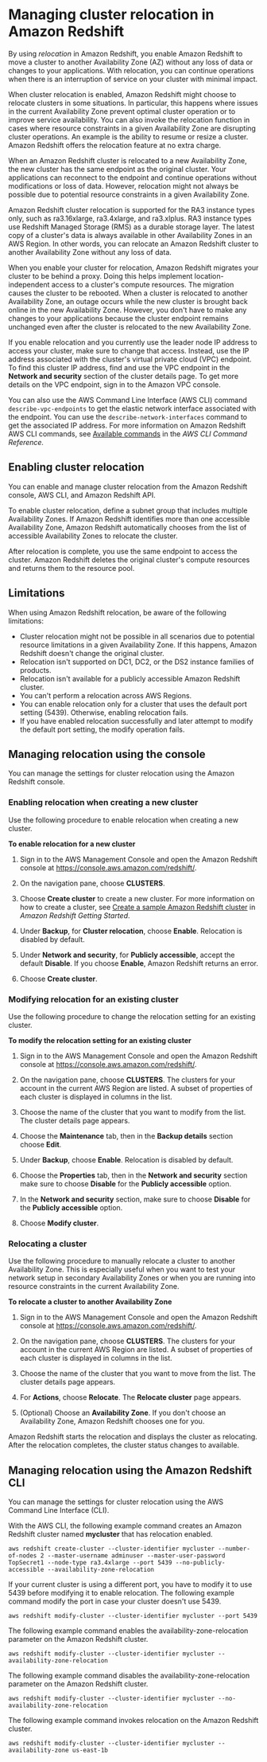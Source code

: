 # Managing cluster relocation in Amazon Redshift<a name="managing-cluster-recovery"></a>

By using *relocation* in Amazon Redshift, you enable Amazon Redshift to move a cluster to another Availability Zone \(AZ\) without any loss of data or changes to your applications\. With relocation, you can continue operations when there is an interruption of service on your cluster with minimal impact\.  

When cluster relocation is enabled, Amazon Redshift might choose to relocate clusters in some situations\. In particular, this happens where issues in the current Availability Zone prevent optimal cluster operation or to improve service availability\. You can also invoke the relocation function in cases where resource constraints in a given Availability Zone are disrupting cluster operations\. An example is the ability to resume or resize a cluster\. Amazon Redshift offers the relocation feature at no extra charge\.

When an Amazon Redshift cluster is relocated to a new Availability Zone, the new cluster has the same endpoint as the original cluster\. Your applications can reconnect to the endpoint and continue operations without modifications or loss of data\. However, relocation might not always be possible due to potential resource constraints in a given Availability Zone\.

Amazon Redshift cluster relocation is supported for the RA3 instance types only, such as ra3\.16xlarge, ra3\.4xlarge, and ra3\.xlplus\. RA3 instance types use Redshift Managed Storage \(RMS\) as a durable storage layer\. The latest copy of a cluster's data is always available in other Availability Zones in an AWS Region\. In other words, you can relocate an Amazon Redshift cluster to another Availability Zone without any loss of data\. 

When you enable your cluster for relocation, Amazon Redshift migrates your cluster to be behind a proxy\. Doing this helps implement location\-independent access to a cluster's compute resources\. The migration causes the cluster to be rebooted\. When a cluster is relocated to another Availability Zone, an outage occurs while the new cluster is brought back online in the new Availability Zone\. However, you don't have to make any changes to your applications because the cluster endpoint remains unchanged even after the cluster is relocated to the new Availability Zone\. 

If you enable relocation and you currently use the leader node IP address to access your cluster, make sure to change that access\. Instead, use the IP address associated with the cluster's virtual private cloud \(VPC\) endpoint\. To find this cluster IP address, find and use the VPC endpoint in the **Network and security** section of the cluster details page\. To get more details on the VPC endpoint, sign in to the Amazon VPC console\. 

You can also use the AWS Command Line Interface \(AWS CLI\) command `describe-vpc-endpoints` to get the elastic network interface associated with the endpoint\. You can use the `describe-network-interfaces` command to get the associated IP address\. For more information on Amazon Redshift AWS CLI commands, see [ Available commands](https://docs.aws.amazon.com/cli/latest/reference/redshift/index.html) in the *AWS CLI Command Reference\.*  

## Enabling cluster relocation<a name="using-recovery"></a>

You can enable and manage cluster relocation from the Amazon Redshift console, AWS CLI, and Amazon Redshift API\.  

To enable cluster relocation, define a subnet group that includes multiple Availability Zones\. If Amazon Redshift identifies more than one accessible Availability Zone, Amazon Redshift automatically chooses from the list of accessible Availability Zones to relocate the cluster\.

After relocation is complete, you use the same endpoint to access the cluster\. Amazon Redshift deletes the original cluster's compute resources and returns them to the resource pool\.

## Limitations<a name="limitations-recovery"></a>

When using Amazon Redshift relocation, be aware of the following limitations:
+ Cluster relocation might not be possible in all scenarios due to potential resource limitations in a given Availability Zone\. If this happens, Amazon Redshift doesn't change the original cluster\.
+ Relocation isn't supported on DC1, DC2, or the DS2 instance families of products\.
+ Relocation isn't available for a publicly accessible Amazon Redshift cluster\.
+ You can't perform a relocation across AWS Regions\.
+ You can enable relocation only for a cluster that uses the default port setting \(5439\)\. Otherwise, enabling relocation fails\. 
+ If you have enabled relocation successfully and later attempt to modify the default port setting, the modify operation fails\.

## Managing relocation using the console<a name="cluster-recovery-console"></a>

You can manage the settings for cluster relocation using the Amazon Redshift console\.

### Enabling relocation when creating a new cluster<a name="enable-relocate-new-cluster."></a>

Use the following procedure to enable relocation when creating a new cluster\. 

**To enable relocation for a new cluster**

1. Sign in to the AWS Management Console and open the Amazon Redshift console at [https://console\.aws\.amazon\.com/redshift/](https://console.aws.amazon.com/redshift/)\.

1. On the navigation pane, choose **CLUSTERS**\. 

1. Choose **Create cluster** to create a new cluster\. For more information on how to create a cluster, see [Create a sample Amazon Redshift cluster](https://docs.aws.amazon.com/redshift/latest/gsg/rs-gsg-launch-sample-cluster.html) in *Amazon Redshift Getting Started*\.

1. Under **Backup**, for **Cluster relocation**, choose **Enable**\. Relocation is disabled by default\.

1. Under **Network and security**, for **Publicly accessible**, accept the default **Disable**\. If you choose **Enable**, Amazon Redshift returns an error\.

1. Choose **Create cluster**\.

### Modifying relocation for an existing cluster<a name="modify-relocate-cluster."></a>

Use the following procedure to change the relocation setting for an existing cluster\.

**To modify the relocation setting for an existing cluster**

1. Sign in to the AWS Management Console and open the Amazon Redshift console at [https://console\.aws\.amazon\.com/redshift/](https://console.aws.amazon.com/redshift/)\.

1. On the navigation pane, choose **CLUSTERS**\. The clusters for your account in the current AWS Region are listed\. A subset of properties of each cluster is displayed in columns in the list\.

1. Choose the name of the cluster that you want to modify from the list\. The cluster details page appears\.

1. Choose the **Maintenance** tab, then in the **Backup details** section choose **Edit**\.

1. Under **Backup**, choose **Enable**\. Relocation is disabled by default\. 

1. Choose the **Properties** tab, then in the **Network and security** section make sure to choose **Disable** for the **Publicly accessible** option\.

1. In the **Network and security** section, make sure to choose **Disable** for the **Publicly accessible** option\.

1. Choose **Modify cluster**\.

### Relocating a cluster<a name="relocate-cluster."></a>

Use the following procedure to manually relocate a cluster to another Availability Zone\. This is especially useful when you want to test your network setup in secondary Availability Zones or when you are running into resource constraints in the current Availability Zone\. 

**To relocate a cluster to another Availability Zone**

1. Sign in to the AWS Management Console and open the Amazon Redshift console at [https://console\.aws\.amazon\.com/redshift/](https://console.aws.amazon.com/redshift/)\.

1. On the navigation pane, choose **CLUSTERS**\. The clusters for your account in the current AWS Region are listed\. A subset of properties of each cluster is displayed in columns in the list\.

1. Choose the name of the cluster that you want to move from the list\. The cluster details page appears\.

1. For **Actions**, choose **Relocate**\. The **Relocate cluster** page appears\.

1. \(Optional\) Choose an **Availability Zone**\. If you don't choose an Availability Zone, Amazon Redshift chooses one for you\.

Amazon Redshift starts the relocation and displays the cluster as relocating\. After the relocation completes, the cluster status changes to available\.

## Managing relocation using the Amazon Redshift CLI<a name="cluster-recovery-cli"></a>

You can manage the settings for cluster relocation using the AWS Command Line Interface \(CLI\)\.

With the AWS CLI, the following example command creates an Amazon Redshift cluster named **mycluster** that has relocation enabled\.

```
aws redshift create-cluster --cluster-identifier mycluster --number-of-nodes 2 --master-username adminuser --master-user-password TopSecret1 --node-type ra3.4xlarge --port 5439 --no-publicly-accessible --availability-zone-relocation
```

If your current cluster is using a different port, you have to modify it to use 5439 before modifying it to enable relocation\. The following example command modify the port in case your cluster doesn't use 5439\.

```
aws redshift modify-cluster --cluster-identifier mycluster --port 5439
```

The following example command enables the availability\-zone\-relocation parameter on the Amazon Redshift cluster\.

```
aws redshift modify-cluster --cluster-identifier mycluster --availability-zone-relocation
```

The following example command disables the availability\-zone\-relocation parameter on the Amazon Redshift cluster\.

```
aws redshift modify-cluster --cluster-identifier mycluster --no-availability-zone-relocation
```

The following example command invokes relocation on the Amazon Redshift cluster\.

```
aws redshift modify-cluster --cluster-identifier mycluster --availability-zone us-east-1b
```